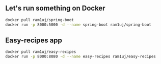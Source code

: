 ## Let's run something on Docker

```bash
docker pull ram1uj/spring-boot
docker run -p 8000:5000 -d --name spring-boot ram1uj/spring-boot
```

## Easy-recipes app

```bash
docker pull ram1uj/easy-recipes
docker run -p 8000:8080 -d --name easy-recipes ram1uj/easy-recipes
```
